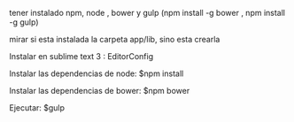 tener instalado  npm, node  , bower y gulp (npm install -g bower , npm install -g gulp)

mirar si esta instalada la carpeta app/lib, sino esta crearla

Instalar en sublime text 3  : EditorConfig

Instalar las dependencias de node: $npm install

Instalar las dependencias de bower: $npm bower

Ejecutar: $gulp
